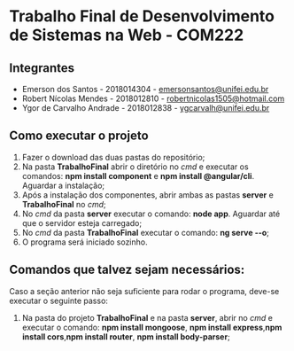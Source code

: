 # Trabalho Final de Desenvolvimento de Sistemas na Web - COM222

## Integrantes
* Emerson dos Santos - 2018014304 - emersonsantos@unifei.edu.br
* Robert Nícolas Mendes - 2018012810 - robertnicolas1505@hotmail.com
* Ygor de Carvalho Andrade - 2018012838 - ygcarvalh@unifei.edu.br

## Como executar o projeto
1. Fazer o download das duas pastas do repositório;
2. Na pasta **TrabalhoFinal** abrir o diretório no *cmd* e executar os comandos: **npm install component** e **npm install @angular/cli**. Aguardar a instalação;
3. Após a instalação dos componentes, abrir ambas as pastas **server** e **TrabalhoFinal** no *cmd*;
4. No *cmd* da pasta **server** executar o comando: **node app**. Aguardar até que o servidor esteja carregado;
5. No *cmd* da pasta **TrabalhoFinal** executar o comando: **ng serve --o**;
6. O programa será iniciado sozinho.

## Comandos que talvez sejam necessários:
Caso a seção anterior não seja suficiente para rodar o programa, deve-se executar o seguinte passo:

1. Na pasta do projeto **TrabalhoFinal** e na pasta **server**, abrir no *cmd* e executar o comando: **npm install mongoose**, **npm install express**,**npm install cors**,**npm install router**, **npm install body-parser**;
